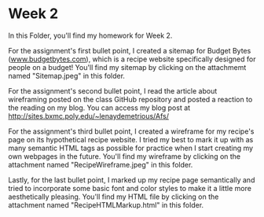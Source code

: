# Week 2 

In this Folder, you'll find my homework for Week 2. 

For the assignment's first bullet point, I created a sitemap for Budget Bytes (www.budgetbytes.com),
which is a recipe website specifically designed for people on a budget! You'll find my sitemap by
clicking on the attachmemt named "Sitemap.jpeg" in this folder. 

For the assignment's second bullet point, I read the article about wireframing posted on the class
GitHub repository and posted a reaction to the reading on my blog. You can access my blog post at
http://sites.bxmc.poly.edu/~lenaydemetrious/Afs/ 

For the assignment's third bullet point, I created a wireframe for my recipe's page on its
hypothetical recipe website. I tried my best to mark it up with as many semantic HTML tags
as possible for practice when I start creating my own webpages in the future. You'll find my
wireframe by clicking on the attachment named "RecipeWireframe.jpeg" in this folder.

Lastly, for the last bullet point, I marked up my recipe page semantically and tried to
incorporate some basic font and color styles to make it a little more aesthetically pleasing.
You'll find my HTML file by clicking on the attachment named "RecipeHTMLMarkup.html" in this folder.